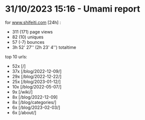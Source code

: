 # 31/10/2023 15:16 - Umami report
for www.shifeiti.com [24h] :

 - 311 (171) page views
 - 82 (10) uniques
 - 57 (-7) bounces
 - 3h 52' 27'' (2h 23' 4'') totaltime


top 10 urls:
 - 52x [/]
 - 37x [/blog/2022-12-09/]
 - 29x [/blog/2022-12-22/]
 - 25x [/blog/2023-01-12/]
 - 10x [/blog/2022-05-07/]
 - 9x [/wiki/]
 - 8x [/blog/2022-12-09]
 - 8x [/blog/categories/]
 - 6x [/blog/2023-02-03/]
 - 6x [/about/]


